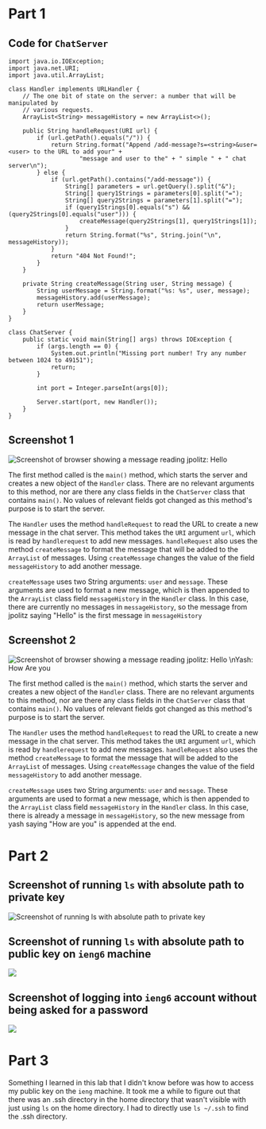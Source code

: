 # Part 1
## Code for `ChatServer`
```
import java.io.IOException;
import java.net.URI;
import java.util.ArrayList;

class Handler implements URLHandler {
    // The one bit of state on the server: a number that will be manipulated by
    // various requests.
    ArrayList<String> messageHistory = new ArrayList<>();

    public String handleRequest(URI url) {
        if (url.getPath().equals("/")) {
            return String.format("Append /add-message?s=<string>&user=<user> to the URL to add your" +
                    "message and user to the" + " simple " + " chat server\n");
        } else {
            if (url.getPath().contains("/add-message")) {
                String[] parameters = url.getQuery().split("&");
                String[] query1Strings = parameters[0].split("=");
                String[] query2Strings = parameters[1].split("=");
                if (query1Strings[0].equals("s") && (query2Strings[0].equals("user"))) {
                    createMessage(query2Strings[1], query1Strings[1]);
                }
                return String.format("%s", String.join("\n", messageHistory));
            }
            return "404 Not Found!";
        }
    }

    private String createMessage(String user, String message) {
        String userMessage = String.format("%s: %s", user, message);
        messageHistory.add(userMessage);
        return userMessage;
    }
}

class ChatServer {
    public static void main(String[] args) throws IOException {
        if (args.length == 0) {
            System.out.println("Missing port number! Try any number between 1024 to 49151");
            return;
        }

        int port = Integer.parseInt(args[0]);

        Server.start(port, new Handler());
    }
}

```

## Screenshot 1
![Screenshot of browser showing a message reading `jpolitz: Hello`](https://cdn.discordapp.com/attachments/1065014704986128404/1231819665055940608/image.png?ex=66385876&is=6625e376&hm=f9c77c8301a2c683ea00f17ca3827dd758119bf273986701d8da8a8673458fa9&)

The first method called is the `main()` method, which starts the server and creates a new object of the `Handler` class. There are
no relevant arguments to this method, nor are there any class fields in the `ChatServer` class that contains `main()`. No values
of relevant fields got changed as this method's purpose is to start the server.

The `Handler` uses the method `handleRequest` to read the URL to create a new message in the chat server. This method takes the
`URI` argument `url`, which is read by `handlerequest` to add new messages. `handleRequest` also uses the method `createMessage` to 
format the message that will be added to the `ArrayList` of messages. Using `createMessage` changes the value of the field 
`messageHistory` to add another message.

`createMessage` uses two String arguments: `user` and `message`. These arguments are used to format a new message, which is then
appended to the `ArrayList` class field `messageHistory` in the `Handler` class. In this case, there are currently no messages
in `messageHistory`, so the message from jpolitz saying "Hello" is the first message in `messageHistory`


## Screenshot 2
![Screenshot of browser showing a message reading `jpolitz: Hello \nYash: How Are you`](https://cdn.discordapp.com/attachments/1065014704986128404/1231819768869294081/image.png?ex=6638588f&is=6625e38f&hm=3c8aea0acf165bbe408c0e8763247784365275439d3224d89d0333c23fa5bbab&)

The first method called is the `main()` method, which starts the server and creates a new object of the `Handler` class. There are
no relevant arguments to this method, nor are there any class fields in the `ChatServer` class that contains `main()`. No values
of relevant fields got changed as this method's purpose is to start the server.

The `Handler` uses the method `handleRequest` to read the URL to create a new message in the chat server. This method takes the
`URI` argument `url`, which is read by `handlerequest` to add new messages. `handleRequest` also uses the method `createMessage` to 
format the message that will be added to the `ArrayList` of messages. Using `createMessage` changes the value of the field 
`messageHistory` to add another message.

`createMessage` uses two String arguments: `user` and `message`. These arguments are used to format a new message, which is then
appended to the `ArrayList` class field `messageHistory` in the `Handler` class. In this case, there is already a message in 
`messageHistory`, so the new message from yash saying "How are you" is appended at the end.

# Part 2
## Screenshot of running `ls` with absolute path to private key
![Screenshot of running ls with absolute path to private key](https://cdn.discordapp.com/attachments/1065014704986128404/1231825811279974411/image.png?ex=66273aaf&is=6625e92f&hm=3eab7582577b0698e40fc88f05d0e39fff67d2b50d0c819d878a8292f20f5a63&)

## Screenshot of running `ls` with absolute path to public key on `ieng6` machine
![](https://cdn.discordapp.com/attachments/1065014704986128404/1231831872452034560/image.png?ex=663863d4&is=6625eed4&hm=8859a3c69dd6a3f9d81023185f8e21fc7f099cafcf4377fa722af008d6be78e4&)

## Screenshot of logging into `ieng6` account without being asked for a password
![](https://cdn.discordapp.com/attachments/1065014704986128404/1231826081435357205/image.png?ex=66385e70&is=6625e970&hm=97d9b57ff1a8457ebccb60e72ba4b938298660e8804dd31a0fdb710920d5c7bf&)

# Part 3
Something I learned in this lab that I didn't know before was how to access my public key on the `ieng` machine. It took me a while
to figure out that there was an .ssh directory in the home directory that wasn't visible with just using `ls` on the home directory.
I had to directly use `ls ~/.ssh` to find the .ssh directory.

